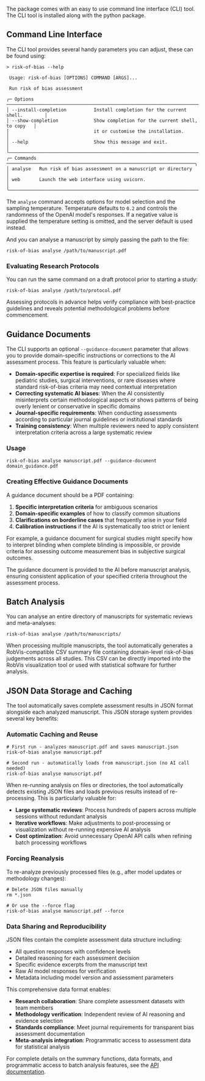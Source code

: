 
The package comes with an easy to use command line interface (CLI) tool.
The CLI tool is installed along with the python package.

## Command Line Interface

The CLI tool provides several handy parameters you can adjust, these can be found using:

```console
> risk-of-bias --help

 Usage: risk-of-bias [OPTIONS] COMMAND [ARGS]...

 Run risk of bias assessment

╭─ Options ──────────────────────────────────────────────────────────────────────╮
│ --install-completion          Install completion for the current shell.        │
│ --show-completion             Show completion for the current shell, to copy   │
│                               it or customise the installation.                │
│ --help                        Show this message and exit.                      │
╰────────────────────────────────────────────────────────────────────────────────╯
╭─ Commands ─────────────────────────────────────────────────────────────────────╮
│ analyse   Run risk of bias assessment on a manuscript or directory             │
│ web       Launch the web interface using uvicorn.                              │
╰────────────────────────────────────────────────────────────────────────────────╯
```

The `analyse` command accepts options for model selection and the sampling
temperature. Temperature defaults to `0.2` and controls the randomness of
the OpenAI model's responses. If a negative value is supplied the
temperature setting is omitted, and the server default is used instead.

And you can analyse a manuscript by simply passing the path to the file:

```console
risk-of-bias analyse /path/to/manuscript.pdf
```

### Evaluating Research Protocols

You can run the same command on a draft protocol prior to starting a study:

```console
risk-of-bias analyse /path/to/protocol.pdf
```

Assessing protocols in advance helps verify compliance with best-practice
guidelines and reveals potential methodological problems before commencement.

## Guidance Documents

The CLI supports an optional `--guidance-document` parameter that allows you to provide domain-specific instructions or corrections to the AI assessment process. This feature is particularly valuable when:

- **Domain-specific expertise is required**: For specialized fields like pediatric studies, surgical interventions, or rare diseases where standard risk-of-bias criteria may need contextual interpretation
- **Correcting systematic AI biases**: When the AI consistently misinterprets certain methodological aspects or shows patterns of being overly lenient or conservative in specific domains
- **Journal-specific requirements**: When conducting assessments according to particular journal guidelines or institutional standards
- **Training consistency**: When multiple reviewers need to apply consistent interpretation criteria across a large systematic review

### Usage

```console
risk-of-bias analyse manuscript.pdf --guidance-document domain_guidance.pdf
```

### Creating Effective Guidance Documents

A guidance document should be a PDF containing:

1. **Specific interpretation criteria** for ambiguous scenarios
2. **Domain-specific examples** of how to classify common situations
3. **Clarifications on borderline cases** that frequently arise in your field
4. **Calibration instructions** if the AI is systematically too strict or lenient

For example, a guidance document for surgical studies might specify how to interpret blinding when complete blinding is impossible, or provide criteria for assessing outcome measurement bias in subjective surgical outcomes.

The guidance document is provided to the AI before manuscript analysis, ensuring consistent application of your specified criteria throughout the assessment process.

## Batch Analysis

You can analyse an entire directory of manuscripts for systematic reviews and meta-analyses:

```console
risk-of-bias analyse /path/to/manuscripts/
```

When processing multiple manuscripts, the tool automatically generates a RobVis-compatible CSV summary file containing domain-level risk-of-bias judgements across all studies. This CSV can be directly imported into the RobVis visualization tool or used with statistical software for further analysis.

## JSON Data Storage and Caching

The tool automatically saves complete assessment results in JSON format alongside each analyzed manuscript. This JSON storage system provides several key benefits:

### Automatic Caching and Reuse

```console
# First run - analyzes manuscript.pdf and saves manuscript.json
risk-of-bias analyse manuscript.pdf

# Second run - automatically loads from manuscript.json (no AI call needed)
risk-of-bias analyse manuscript.pdf
```

When re-running analysis on files or directories, the tool automatically detects existing JSON files and loads previous results instead of re-processing. This is particularly valuable for:

- **Large systematic reviews**: Process hundreds of papers across multiple sessions without redundant analysis
- **Iterative workflows**: Make adjustments to post-processing or visualization without re-running expensive AI analysis
- **Cost optimization**: Avoid unnecessary OpenAI API calls when refining batch processing workflows

### Forcing Reanalysis

To re-analyze previously processed files (e.g., after model updates or methodology changes):

```console
# Delete JSON files manually
rm *.json

# Or use the --force flag
risk-of-bias analyse manuscript.pdf --force
```

### Data Sharing and Reproducibility

JSON files contain the complete assessment data structure including:

- All question responses with confidence levels
- Detailed reasoning for each assessment decision  
- Specific evidence excerpts from the manuscript text
- Raw AI model responses for verification
- Metadata including model version and assessment parameters

This comprehensive data format enables:

- **Research collaboration**: Share complete assessment datasets with team members
- **Methodology verification**: Independent review of AI reasoning and evidence selection
- **Standards compliance**: Meet journal requirements for transparent bias assessment documentation
- **Meta-analysis integration**: Programmatic access to assessment data for statistical analysis

For complete details on the summary functions, data formats, and programmatic access to batch analysis features, see the [API documentation](api.md#summary-and-analysis-functions).